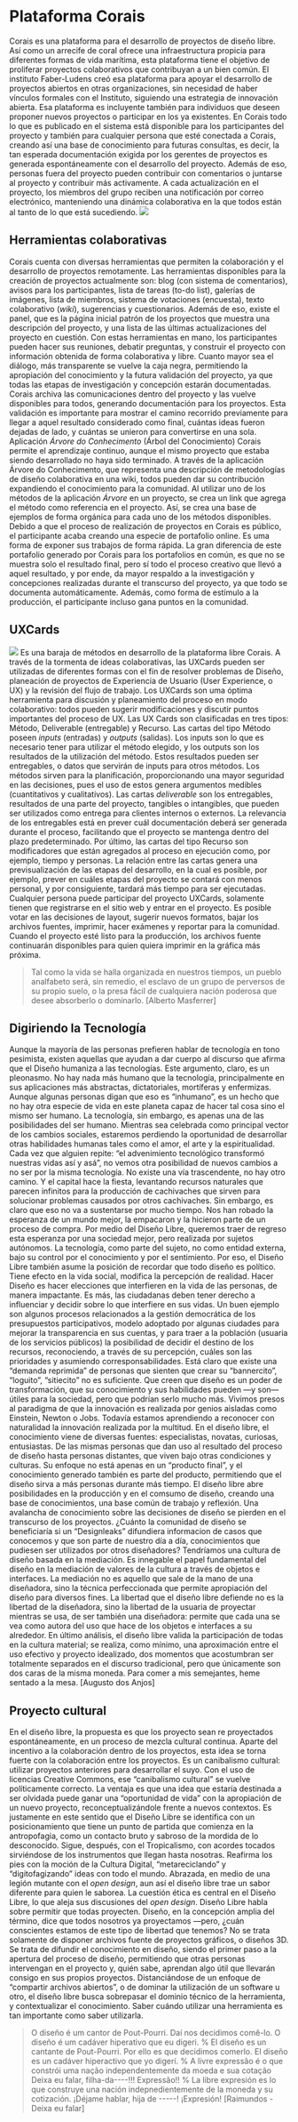# Plataforma Corais
Corais es una plataforma para el desarrollo de proyectos de diseño libre. Así como un arrecife de coral ofrece una infraestructura propicia para diferentes formas de vida marítima, esta plataforma tiene el objetivo de proliferar proyectos colaborativos que contribuyan a un bien común.
El instituto Faber-Ludens creó esa plataforma para apoyar el desarrollo de proyectos abiertos en otras organizaciones, sin necesidad de haber vínculos formales con el Instituto, siguiendo una estrategia de innovación abierta. Esa plataforma es incluyente también para individuos que deseen proponer nuevos proyectos o participar en los ya existentes.
En Corais todo lo que es publicado en el sistema está disponible para los participantes del proyecto y también para cualquier persona que esté conectada a Corais, creando así una base de conocimiento para futuras consultas, es decir, la tan esperada documentación exigida por los gerentes de proyectos es generada espontáneamente con el desarrollo del proyecto.
Además de eso, personas fuera del proyecto pueden contribuir con comentarios o juntarse al proyecto y contribuir más activamente. A cada actualización en el proyecto, los miembros del grupo reciben una notificación por correo electrónico, manteniendo una dinámica colaborativa en la que todos están al tanto de lo que está sucediendo.
![](img/coraiscenario.png)
## Herramientas colaborativas
Corais cuenta con diversas herramientas que permiten la colaboración y el desarrollo de proyectos remotamente. Las herramientas disponibles para la creación de proyectos actualmente son: blog (con sistema de comentarios), avisos para los participantes, lista de tareas (to-do list), galerías de imágenes, lista de miembros, sistema de votaciones (encuesta), texto colaborativo (*wiki*), sugerencias y cuestionarios. Además de eso, existe el panel, que es la página inicial patrón de los proyectos que muestra una descripción del proyecto, y una lista de las últimas actualizaciones del proyecto en cuestión.
Con estas herramientas en mano, los participantes pueden hacer sus reuniones, debatir preguntas, y construir el proyecto con información obtenida de forma colaborativa y libre. Cuanto mayor sea el diálogo, más transparente se vuelve la caja negra, permitiendo la apropiación del conocimiento y la futura validación del proyecto, ya que todas las etapas de investigación y concepción estarán documentadas. Corais archiva las comunicaciones dentro del proyecto y las vuelve disponibles para todos, generando documentación para los proyectos.
Esta validación es importante para mostrar el camino recorrido previamente para llegar a aquel resultado considerado como final, cuántas ideas fueron dejadas de lado, y cuántas se unieron para convertirse en una sola. Aplicación *Árvore do Conhecimento* (Árbol del Conocimiento) Corais permite el aprendizaje continuo, aunque el mismo proyecto que estaba siendo desarrollado no haya sido terminado. A través de la aplicación Árvore do Conhecimento, que representa una descripción de metodologías de diseño colaborativa en una wiki, todos pueden dar su contribución expandiendo el conocimiento para la comunidad.
Al utilizar uno de los métodos de la aplicación *Árvore* en un proyecto, se crea un link que agrega el método como referencia en el proyecto. Así, se crea una base de ejemplos de forma orgánica para cada uno de los métodos disponibles.
Debido a que el proceso de realización de proyectos en Corais es público, el participante acaba creando una especie de portafolio online. Es uma forma de exponer sus trabajos de forma rápida. La gran diferencia de este portafolio generado por Corais para los portafolios en común, es que no se muestra solo el resultado final, pero sí todo el proceso creativo que llevó a aquel resultado, y por ende, da mayor respaldo a la investigación y concepciones realizadas durante el transcurso del proyecto, ya que todo se documenta automáticamente. Además, como forma de estímulo a la producción, el participante incluso gana puntos en la comunidad.
## UXCards
![](img/ux_cards.jpg)
Es una baraja de métodos en desarrollo de la plataforma libre Corais. A través de la tormenta de ideas colaborativas, las UXCards pueden ser utilizadas de diferentes formas con el fin de resolver problemas de Diseño, planeación de proyectos de Experiencia de Usuario (User Experience, o UX) y la revisión del flujo de trabajo.
Los UXCards son uma óptima herramienta para discusión y planeamiento del proceso en modo colaborativo: todos pueden sugerir modificaciones y discutir puntos importantes del proceso de UX. Las UX Cards son clasificadas en tres tipos: Método, Deliverable (entregable) y Recurso.
Las cartas del tipo Método poseen *inputs* (entradas) y *outputs* (salidas). Los inputs son lo que es necesario tener para utilizar el método elegido, y los outputs son los resultados de la utilización del método. Estos resultados pueden ser entregables, o datos que servirán de inputs para otros métodos. Los métodos sirven para la planificación, proporcionando una mayor seguridad en las decisiones, pues el uso de estos genera argumentos medibles (cuantitativos y cualitativos).
Las cartas *deliverable* son los entregables, resultados de una parte del proyecto, tangibles o intangibles, que pueden ser utilizados como entrega para clientes internos o externos. La relevancia de los entregables está en prever cuál documentación deberá ser generada durante el proceso, facilitando que el proyecto se mantenga dentro del plazo predeterminado.
Por último, las cartas del tipo Recurso son modificadores que están agregados al proceso en ejecución como, por ejemplo, tiempo y personas. La relación entre las cartas genera una previsualización de las etapas del desarrollo, en la cual es posible, por ejemplo, prever en cuáles etapas del proyecto se contará con menos personal, y por consiguiente, tardará más tiempo para ser ejecutadas.
Cualquier persona puede participar del proyecto UXCards, solamente tienen que registrarse en el sitio web y entrar en el proyecto. Es posible votar en las decisiones de layout, sugerir nuevos formatos, bajar los archivos fuentes, imprimir, hacer exámenes y reportar para la comunidad. Cuando el proyecto esté listo para la producción, los archivos fuente continuarán disponibles para quien quiera imprimir en la gráfica más próxima.
> Tal como la vida se halla organizada en nuestros tiempos, un pueblo analfabeto será, sin remedio, el esclavo de un grupo de perversos de su propio suelo, o la presa fácil de cualquiera nación poderosa que desee absorberlo o dominarlo. [Alberto Masferrer]
## Digiriendo la Tecnología
Aunque la mayoría de las personas prefieren hablar de tecnología en tono pesimista, existen aquellas que ayudan a dar cuerpo al discurso que afirma que el Diseño humaniza a las tecnologías. Este argumento, claro, es un pleonasmo. No hay nada más humano que la tecnología, principalmente en sus aplicaciones más abstractas, dictatoriales, mortíferas y enfermizas. Aunque algunas personas digan que eso es “inhumano”, es un hecho que no hay otra especie de vida en este planeta capaz de hacer tal cosa sino el mismo ser humano.
La tecnología, sin embargo, es apenas una de las posibilidades del ser humano. Mientras sea celebrada como principal vector de los cambios sociales, estaremos perdiendo la oportunidad de desarrollar otras habilidades humanas tales como el amor, el arte y la espiritualidad. Cada vez que alguien repite: “el advenimiento tecnológico transformó nuestras vidas así y asá”, no vemos otra posibilidad de nuevos cambios a no ser por la misma tecnología. No existe una vía trascendente, no hay otro camino. Y el capital hace la fiesta, levantando recursos naturales que parecen infinitos para la producción de cachivaches que sirven para solucionar problemas causados por otros cachivaches. Sin embargo, es claro que eso no va a sustentarse por mucho tiempo. Nos han robado la esperanza de un mundo mejor, la empacaron y la hicieron parte de un proceso de compra.
Por medio del Diseño Libre, queremos traer de regreso esta esperanza por una sociedad mejor, pero realizada por sujetos autónomos. La tecnología, como parte del sujeto, no como entidad externa, bajo su control por el conocimiento y por el sentimiento.
Por eso, el Diseño Libre también asume la posición de recordar que todo diseño es político. Tiene efecto en la vida social, modifica la percepción de realidad. Hacer Diseño es hacer elecciones que interfieren en la vida de las personas, de manera impactante. Es más, las ciudadanas deben tener derecho a influenciar y decidir sobre lo que interfiere en sus vidas.
Un buen ejemplo son algunos procesos relacionados a la gestión democrática de los presupuestos participativos, modelo adoptado por algunas ciudades para mejorar la transparencia en sus cuentas, y para traer a la población (usuaria de los servicios públicos) la posibilidad de decidir el destino de los recursos, reconociendo, a través de su percepción, cuáles son las prioridades y asumiendo corresponsabilidades.
Está claro que existe una “demanda reprimida” de personas que sienten que crear su “bannercito”, “loguito”, “sitiecito” no es suficiente. Que creen que diseño es un poder de transformación, que su conocimiento y sus habilidades pueden —y son— útiles para la sociedad, pero que podrían serlo mucho más. Vivimos presos al paradigma de que la innovación es realizada por genios aisladas como Einstein, Newton o Jobs. Todavía estamos aprendiendo a reconocer con naturalidad la innovación realizada por la multitud.
En el diseño libre, el conocimiento viene de diversas fuentes: especialistas, novatas, curiosas, entusiastas. De las mismas personas que dan uso al resultado del proceso de diseño hasta personas distantes, que viven bajo otras condiciones y culturas. Su enfoque no está apenas en un “producto final”, y el conocimiento generado también es parte del producto, permitiendo que el diseño sirva a más personas durante más tiempo.
El diseño libre abre posibilidades en la producción y en el comsumo de diseño, creando una base de conocimientos, una base común de trabajo y reflexión. Una avalancha de conocimiento sobre las decisiones de diseño se pierden en el transcurso de los proyectos. ¿Cuánto la comunidad de diseño se beneficiaría si un “Designleaks” difundiera informacion de casos que conocemos y que son parte de nuestro día a día, conocimientos que pudiesen ser utilizados por otros diseñadores?
Tendríamos una cultura de diseño basada en la mediación. Es innegable el papel fundamental del diseño en la mediación de valores de la cultura a través de objetos e interfaces. La mediación no es aquello que sale de la mano de una diseñadora, sino la técnica perfeccionada que permite apropiación del diseño para diversos fines. La libertad que el diseño libre defiende no es la libertad de la diseñadora, sino la libertad de la usuaria de proyectar mientras se usa, de ser también una diseñadora: permite que cada una se vea como autora del uso que hace de los objetos e interfaces a su alrededor.
En último análisis, el diseño libre valida la participación de todas en la cultura material; se realiza, como mínimo, una aproximación entre el uso efectivo y proyecto idealizado, dos momentos que acostumbran ser totalmente separados en el discurso tradicional, pero que únicamente son dos caras de la misma moneda.
Para comer a mis semejantes, heme sentado a la mesa. [Augusto dos Anjos]
## Proyecto cultural
En el diseño libre, la propuesta es que los proyecto sean re proyectados espontáneamente, en un proceso de mezcla cultural continua. Aparte del incentivo a la colaboración dentro de los proyectos, esta idea se torna fuerte con la colaboración entre los proyectos. Es un canibalismo cultural: utilizar proyectos anteriores para desarrollar el suyo. Con el uso de licencias Creative Commons, ese “canibalismo cultural” se vuelve políticamente correcto. La ventaja es que una idea que estaría destinada a ser olvidada puede ganar una “oportunidad de vida” con la apropiación de un nuevo proyecto, reconceptualizándole frente a nuevos contextos.
Es justamente en este sentido que el Diseño Libre se identifica con un posicionamiento que tiene un punto de partida que comienza en la antropofagia, como un contacto bruto y sabroso de la mordida de lo desconocido. Sigue, después, con el Tropicalismo, con acordes tocados sirviéndose de los instrumentos que llegan hasta nosotras. Reafirma los pies con la moción de la Cultura Digital, “metareciclando” y “digitofagizando” ideas con todo el mundo. Abrazada, en medio de una legión mutante con el *open design*, aun así el diseño libre trae un sabor diferente para quien le saborea.
La cuestión ética es central en el Diseño Libre, lo que aleja sus discusiones del *open design*. Diseño Libre habla sobre permitir que todas proyecten. Diseño, en la concepción amplia del término, dice que todos nosotros ya proyectamos —pero, ¿cuán conscientes estamos de este tipo de libertad que tenemos? No se trata solamente de disponer archivos fuente de proyectos gráficos, o diseños 3D. Se trata de difundir el conocimiento en diseño, siendo el primer paso a la apertura del proceso de diseño, permitiendo que otras personas intervengan en el proyecto y, quién sabe, aprendan algo útil que llevarán consigo en sus propios proyectos.
Distanciándose de un enfoque de “compartir archivos abiertos”, o de dominar la utilización de un software u otro, el diseño libre busca sobrepasar el dominio técnico de la herramienta, y contextualizar el conocimiento. Saber cuándo utilizar una herramienta es tan importante como saber utilizarla.
> O diseño é um cantor de Pout-Pourri.
> Daí nos decidimos comê-lo.
> O diseño é um cadáver hiperativo que eu digeri.
> %
> El diseño es un cantante de Pout-Pourri.
> Por ello es que decidimos comerlo.
> El diseño es un cadáver hiperactivo que yo digerí.
> %
> A livre expressão é o que constrói uma nação
> independentemente da moeda e sua cotação
> Deixa eu falar, filha-da----!!!
> Expressão!! % La libre expresión es lo que construye una nación indepnedientemente de la moneda y su cotización.
> ¡Déjame hablar, hija de -----! ¡Expresión!
> [Raimundos -Deixa eu falar]
